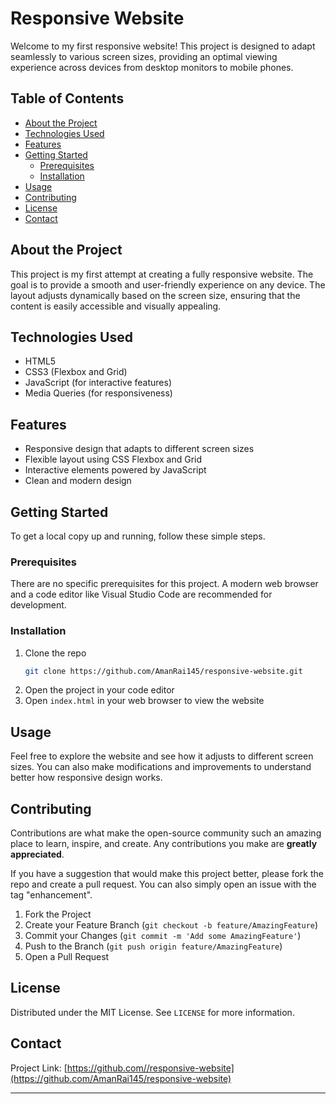 # Responsive Website

Welcome to my first responsive website! This project is designed to adapt seamlessly to various screen sizes, providing an optimal viewing experience across devices from desktop monitors to mobile phones.

## Table of Contents

- [About the Project](#about-the-project)
- [Technologies Used](#technologies-used)
- [Features](#features)
- [Getting Started](#getting-started)
  - [Prerequisites](#prerequisites)
  - [Installation](#installation)
- [Usage](#usage)
- [Contributing](#contributing)
- [License](#license)
- [Contact](#contact)

## About the Project

This project is my first attempt at creating a fully responsive website. The goal is to provide a smooth and user-friendly experience on any device. The layout adjusts dynamically based on the screen size, ensuring that the content is easily accessible and visually appealing.

## Technologies Used

- HTML5
- CSS3 (Flexbox and Grid)
- JavaScript (for interactive features)
- Media Queries (for responsiveness)

## Features

- Responsive design that adapts to different screen sizes
- Flexible layout using CSS Flexbox and Grid
- Interactive elements powered by JavaScript
- Clean and modern design

## Getting Started

To get a local copy up and running, follow these simple steps.

### Prerequisites

There are no specific prerequisites for this project. A modern web browser and a code editor like Visual Studio Code are recommended for development.

### Installation

1. Clone the repo
   ```sh
   git clone https://github.com/AmanRai145/responsive-website.git
   ```
2. Open the project in your code editor
3. Open `index.html` in your web browser to view the website

## Usage

Feel free to explore the website and see how it adjusts to different screen sizes. You can also make modifications and improvements to understand better how responsive design works.

## Contributing

Contributions are what make the open-source community such an amazing place to learn, inspire, and create. Any contributions you make are **greatly appreciated**.

If you have a suggestion that would make this project better, please fork the repo and create a pull request. You can also simply open an issue with the tag "enhancement".

1. Fork the Project
2. Create your Feature Branch (`git checkout -b feature/AmazingFeature`)
3. Commit your Changes (`git commit -m 'Add some AmazingFeature'`)
4. Push to the Branch (`git push origin feature/AmazingFeature`)
5. Open a Pull Request

## License

Distributed under the MIT License. See `LICENSE` for more information.

## Contact


Project Link: [https://github.com//responsive-website](https://github.com/AmanRai145/responsive-website)

---
